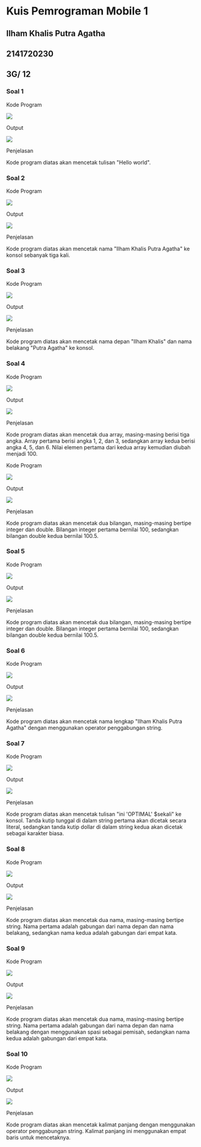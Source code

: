 # Kuis Pemrograman Mobile 1

## Ilham Khalis Putra Agatha
## 2141720230
## 3G/ 12

### Soal 1
Kode Program

![](ss/s1.png)

Output

![](ss/h1.png)

Penjelasan

Kode program diatas akan mencetak tulisan "Hello world".
### Soal 2
Kode Program

![](ss/s2.png)

Output

![](ss/h2.png)

Penjelasan

Kode program diatas akan mencetak nama "Ilham Khalis Putra Agatha" ke konsol sebanyak tiga kali.
### Soal 3
Kode Program

![](ss/s3.png)

Output

![](ss/h3.png)

Penjelasan

Kode program diatas akan mencetak nama depan "Ilham Khalis" dan nama belakang "Putra Agatha" ke konsol.
### Soal 4
Kode Program

![](ss/s4.png)

Output

![](ss/h4.png)

Penjelasan

Kode program diatas akan mencetak dua array, masing-masing berisi tiga angka. Array pertama berisi angka 1, 2, dan 3, sedangkan array kedua berisi angka 4, 5, dan 6. Nilai elemen pertama dari kedua array kemudian diubah menjadi 100.

Kode Program

![](ss/s41.png)

Output

![](ss/h41.png)

Penjelasan

Kode program diatas akan mencetak dua bilangan, masing-masing bertipe integer dan double. Bilangan integer pertama bernilai 100, sedangkan bilangan double kedua bernilai 100.5.
### Soal 5
Kode Program

![](ss/s5.png)

Output

![](ss/h5.png)

Penjelasan

Kode program diatas akan mencetak dua bilangan, masing-masing bertipe integer dan double. Bilangan integer pertama bernilai 100, sedangkan bilangan double kedua bernilai 100.5.
### Soal 6
Kode Program

![](ss/s6.png)

Output

![](ss/h6.png)

Penjelasan

Kode program diatas akan mencetak nama lengkap "Ilham Khalis Putra Agatha" dengan menggunakan operator penggabungan string.
### Soal 7
Kode Program

![](ss/s7.png)

Output

![](ss/h7.png)

Penjelasan

Kode program diatas akan mencetak tulisan "ini 'OPTIMAL' $sekali" ke konsol. Tanda kutip tunggal di dalam string pertama akan dicetak secara literal, sedangkan tanda kutip dollar di dalam string kedua akan dicetak sebagai karakter biasa.
### Soal 8
Kode Program

![](ss/s8.png)

Output

![](ss/h8.png)

Penjelasan

Kode program diatas akan mencetak dua nama, masing-masing bertipe string. Nama pertama adalah gabungan dari nama depan dan nama belakang, sedangkan nama kedua adalah gabungan dari empat kata.
### Soal 9
Kode Program

![](ss/s9.png)

Output

![](ss/h9.png)

Penjelasan

Kode program diatas akan mencetak dua nama, masing-masing bertipe string. Nama pertama adalah gabungan dari nama depan dan nama belakang dengan menggunakan spasi sebagai pemisah, sedangkan nama kedua adalah gabungan dari empat kata.
### Soal 10
Kode Program

![](ss/s10.png)

Output

![](ss/h10.png)

Penjelasan

Kode program diatas akan mencetak kalimat panjang dengan menggunakan operator penggabungan string. Kalimat panjang ini menggunakan empat baris untuk mencetaknya.